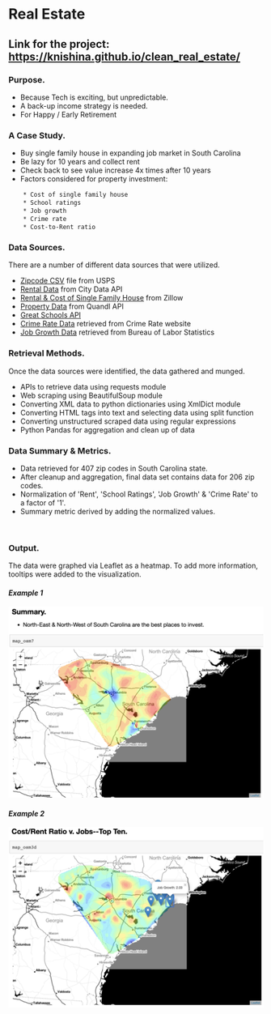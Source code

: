 # Real Estate
## Link for the project: https://knishina.github.io/clean_real_estate/

### Purpose.
- Because Tech is exciting, but unpredictable.
- A back-up income strategy is needed.
- For Happy / Early Retirement

### A Case Study.
- Buy single family house in expanding job market in South Carolina
- Be lazy for 10 years and collect rent
- Check back to see value increase 4x times after 10 years
- Factors considered for property investment:
 ```
     * Cost of single family house
     * School ratings
     * Job growth
     * Crime rate
     * Cost-to-Rent ratio
  ```

### Data Sources.
There are a number of different data sources that were utilized.
- [Zipcode CSV](https://tools.usps.com/go/ZipLookupAction_input) file from USPS 	
- [Rental Data](http://www.city-data.com/) from City Data API 
- [Rental & Cost of Single Family House](https://www.zillow.com/howto/api/APIOverview.htm) from Zillow
- [Property Data](https://www.quandl.com/tools/api) from Quandl API
- [Great Schools API](https://www.greatschools.org/)
- [Crime Rate Data](http://www.crimerate.com/) retrieved from Crime Rate website
- [Job Growth Data](https://www.bls.gov/sae/#tables) retrieved from Bureau of Labor Statistics	

### Retrieval Methods.
Once the data sources were identified, the data gathered and munged.
- APIs to retrieve data using requests module
- Web scraping using BeautifulSoup module
- Converting XML data to python dictionaries using XmlDict module
- Converting HTML tags into text and selecting data using split function
- Converting unstructured scraped data using regular expressions
- Python Pandas for aggregation and clean up of data

### Data Summary & Metrics.
- Data retrieved for 407 zip codes in South Carolina state.
- After cleanup and aggregation, final data set contains data for 206 zip codes.
- Normalization of 'Rent', 'School Ratings', 'Job Growth' & 'Crime Rate' to a factor of '1'.
- Summary metric derived by adding the normalized values.

<br />

### Output.
The data were graphed via Leaflet as a heatmap.  To add more information, tooltips were added to the visualization.

#### *Example 1*
![Summary](https://github.com/knishina/clean_real_estate/blob/master/Images/Screen%20Shot%202019-04-24%20at%204.49.54%20PM.png)

#### *Example 2*
![Tooltipd](https://github.com/knishina/clean_real_estate/blob/master/Images/Screen%20Shot%202019-04-24%20at%204.50.43%20PM.png)
